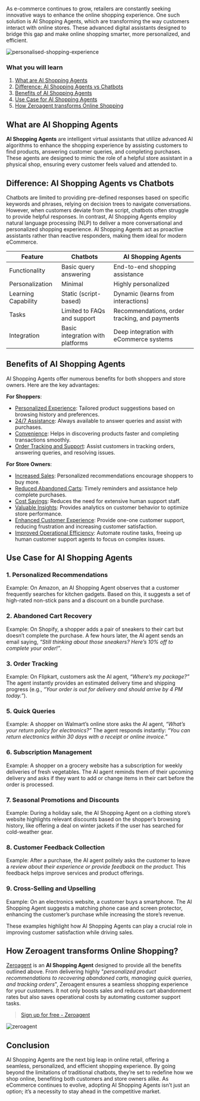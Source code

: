 As e-commerce continues to grow, retailers are constantly seeking innovative ways to enhance the online shopping experience. One such solution is AI Shopping Agents, which are transforming the way customers interact with online stores. These advanced digital assistants designed to bridge this gap and make online shopping smarter, more personalized, and efficient. 

![personalised-shopping-experience](https://firebasestorage.googleapis.com/v0/b/zeromagicsite.appspot.com/o/zeroagent%2Fblogs%2FPersonalized%20Shopping%20Experience.jpg?alt=media&token=6a5ddf3f-5f7c-4f3c-beac-9342a8435603)

### What you will learn

1. [What are AI Shopping Agents](#what-are-ai-shopping-agents)
2. [Difference: AI Shopping Agents vs Chatbots](#difference-ai-shopping-agents-vs-chatbots)
3. [Benefits of AI Shopping Agents](#benefits-of-ai-shopping-agents) 
4. [Use Case for AI Shopping Agents](#use-case-for-ai-shopping-agents) 
5. [How Zeroagent transforms Online Shopping](#how-zeroagent-transforms-online-shopping) 


## What are AI Shopping Agents

**AI Shopping Agents** are intelligent virtual assistants that utilize advanced AI algorithms to enhance the shopping experience by assisting customers to find products, answering customer queries, and completing purchases. These agents are designed to mimic the role of a helpful store assistant in a physical shop, ensuring every customer feels valued and attended to.

## Difference: AI Shopping Agents vs Chatbots

Chatbots are limited to providing pre-defined responses based on specific keywords and phrases, relying on decision trees to navigate conversations. However, when customers deviate from the script, chatbots often struggle to provide helpful responses.
In contrast, AI Shopping Agents employ natural language processing (NLP) to deliver a more conversational and personalized shopping experience. AI Shopping Agents act as proactive assistants rather than reactive responders, making them ideal for modern eCommerce.

| Feature | Chatbots | AI Shopping Agents |
|------------|--------------|-------------|
| Functionality | Basic query answering | End-to-end shopping assistance |
| Personalization | Minimal | Highly personalized |
| Learning Capability | Static (script-based) | Dynamic (learns from interactions) |
| Tasks | Limited to FAQs and support |  Recommendations, order tracking, and payments |
| Integration | Basic integration with platforms | Deep integration with eCommerce systems |

## Benefits of AI Shopping Agents

AI Shopping Agents offer numerous benefits for both shoppers and store owners. Here are the key advantages:

**For Shoppers**:

- <u>Personalized Experience</u>: Tailored product suggestions based on browsing history and preferences.
- <u>24/7 Assistance</u>: Always available to answer queries and assist with purchases.
- <u>Convenience</u>: Helps in discovering products faster and completing transactions smoothly.
- <u>Order Tracking and Support</u>: Assist customers in tracking orders, answering queries, and resolving issues.

**For Store Owners**:

- <u>Increased Sales</u>: Personalized recommendations encourage shoppers to buy more.
- <u>Reduced Abandoned Carts</u>: Timely reminders and assistance help complete purchases.
- <u>Cost Savings</u>: Reduces the need for extensive human support staff.
- <u>Valuable Insights</u>: Provides analytics on customer behavior to optimize store performance.
- <u>Enhanced Customer Experience</u>: Provide one-one customer support, reducing frustration and increasing customer satisfaction.
- <u>Improved Operational Efficiency</u>: Automate routine tasks, freeing up human customer support agents to focus on complex issues.


##  Use Case for AI Shopping Agents

### 1. Personalized Recommendations
Example: On Amazon, an AI Shopping Agent observes that a customer frequently searches for kitchen gadgets. Based on this, it suggests a set of high-rated non-stick pans and a discount on a bundle purchase.

### 2. Abandoned Cart Recovery
Example: On Shopify, a shopper adds a pair of sneakers to their cart but doesn’t complete the purchase. A few hours later, the AI agent sends an email saying, _“Still thinking about those sneakers? Here’s 10% off to complete your order!”_.

### 3. Order Tracking
Example: On Flipkart, customers ask the AI agent, _“Where’s my package?”_ The agent instantly provides an estimated delivery time and shipping progress (e.g., _“Your order is out for delivery and should arrive by 4 PM today.”_).


### 5. Quick Queries
Example: A shopper on Walmart’s online store asks the AI agent, _“What’s your return policy for electronics?”_ The agent responds instantly: _“You can return electronics within 30 days with a receipt or online invoice.”_

### 6. Subscription Management
Example: A shopper on a grocery website has a subscription for weekly deliveries of fresh vegetables. The AI agent reminds them of their upcoming delivery and asks if they want to add or change items in their cart before the order is processed.

### 7. Seasonal Promotions and Discounts
Example: During a holiday sale, the AI Shopping Agent on a clothing store’s website highlights relevant discounts based on the shopper’s browsing history, like offering a deal on winter jackets if the user has searched for cold-weather gear.

### 8. Customer Feedback Collection
Example: After a purchase, the AI agent politely asks the customer to leave a _review about their experience or provide feedback on the product._ This feedback helps improve services and product offerings.

### 9. Cross-Selling and Upselling
Example: On an electronics website, a customer buys a smartphone. The AI Shopping Agent suggests a matching phone case and screen protector, enhancing the customer’s purchase while increasing the store’s revenue.

These examples highlight how AI Shopping Agents can play a crucial role in improving customer satisfaction while driving sales. 

## How Zeroagent transforms Online Shopping?
[Zeroagent](https://app.zeroagent.io/) is an **AI Shopping Agent** designed to provide all the benefits outlined above. From delivering highly "_personalized product recommendations to recovering abandoned carts, managing quick queries, and tracking orders_", Zeroagent ensures a seamless shopping experience for your customers. It not only boosts sales and reduces cart abandonment rates but also saves operational costs by automating customer support tasks. 

> [Sign up for free - Zeroagent](https://app.zeroagent.io/)

![zeroagent](https://firebasestorage.googleapis.com/v0/b/zeromagicsite.appspot.com/o/zeroagent%2Fzeroagent.png?alt=media&token=d0a90177-1061-4b64-889f-6f53ac47721b )

## Conclusion

AI Shopping Agents are the next big leap in online retail, offering a seamless, personalized, and efficient shopping experience. By going beyond the limitations of traditional chatbots, they’re set to redefine how we shop online, benefiting both customers and store owners alike. As eCommerce continues to evolve, adopting AI Shopping Agents isn’t just an option; it’s a necessity to stay ahead in the competitive market.
